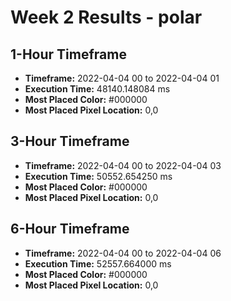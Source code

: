# Week 2 Results - polar

## 1-Hour Timeframe

- **Timeframe:** 2022-04-04 00 to 2022-04-04 01
- **Execution Time:** 48140.148084 ms
- **Most Placed Color:** #000000
- **Most Placed Pixel Location:** 0,0

## 3-Hour Timeframe

- **Timeframe:** 2022-04-04 00 to 2022-04-04 03
- **Execution Time:** 50552.654250 ms
- **Most Placed Color:** #000000
- **Most Placed Pixel Location:** 0,0

## 6-Hour Timeframe

- **Timeframe:** 2022-04-04 00 to 2022-04-04 06
- **Execution Time:** 52557.664000 ms
- **Most Placed Color:** #000000
- **Most Placed Pixel Location:** 0,0
